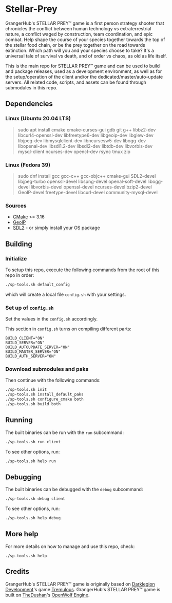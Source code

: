 # Stellar-Prey
GrangerHub's STELLAR PREY™ game is a first person strategy shooter that chronicles the conflict between human technology vs extraterrestrial nature, a conflict waged by construction, team coordination, and epic combat.  Help shape the course of your species together towards the top of the stellar food chain, or be the prey together on the road towards extinction.  Which path will you and your species choose to take?  It's a universal tale of survival vs death, and of order vs chaos, as old as life itself.

This is the main repo for STELLAR PREY™ game and can be used to build and package releases, used as a development environment, as well as for the setup/operation of the client and/or the dedicated/master/auto-update servers.  All related code, scripts, and assets can be found through submodules in this repo.

## Dependencies
### Linux (Ubuntu 20.04 LTS)

> sudo apt install cmake cmake-curses-gui gdb git g++ libbz2-dev libcurl4-openssl-dev libfreetype6-dev libgeoip-dev libglew-dev libjpeg-dev libmysqlclient-dev libncursesw5-dev libogg-dev libopenal-dev libsdl1.2-dev libsdl2-dev libtdb-dev libvorbis-dev mysql-client ncurses-dev opencl-dev rsync tmux zip

### Linux (Fedora 39)

> sudo dnf install gcc gcc-c++ gcc-objc++ cmake-gui SDL2-devel libjpeg-turbo openssl-devel libspng-devel openal-soft-devel libogg-devel libvorbis-devel openssl-devel ncurses-devel bzip2-devel GeoIP-devel freetype-devel libcurl-devel community-mysql-devel

### Sources

- [CMake](http://www.cmake.org/) >= 3.16
- [GeoIP](https://github.com/maxmind/geoip-api-c)
- [SDL2](https://www.libsdl.org/download-2.0.php) - or simply install your OS package

## Building

### Initialize

To setup this repo, execute the following commands from the root of this repo in order:

```bash
./sp-tools.sh default_config
```
which will create a local file `config.sh` with your settings.

### Set up of `config.sh`

Set the values in the `config.sh` accordingly.

This section in `config.sh` turns on compiling different parts:
```make
BUILD_CLIENT="ON"
BUILD_SERVER="ON"
BUILD_AUTOUPDATE_SERVER="ON"
BUILD_MASTER_SERVER="ON"
BUILD_AUTH_SERVER="ON"
```

### Download submodules and paks

Then continue with the following commands:

```bash
./sp-tools.sh init
./sp-tools.sh install_default_paks
./sp-tools.sh configure_cmake both
./sp-tools.sh build both
```

## Running

The built binaries can be run with the `run` subcommand:

```bash
./sp-tools.sh run client
```

To see other options, run:

```bash
./sp-tools.sh help run 
```

## Debugging

The built binaries can be debugged with the `debug` subcommand:

```bash
./sp-tools.sh debug client
```

To see other options, run:

```bash
./sp-tools.sh help debug 
```

## More help

For more details on how to manage and use this repo, check:

```
./sp-tools.sh help
```

## Credits

GrangerHub's STELLAR PREY™ game is originally based on [Darklegion Development](https://github.com/darklegion)'s game [Tremulous](https://github.com/darklegion/tremulous).  GrangerHub's STELLAR PREY™ game is built on [TheDushan](https://github.com/TheDushan)'s [OpenWolf Engine](https://github.com/TheDushan/OpenWolf-Engine).
